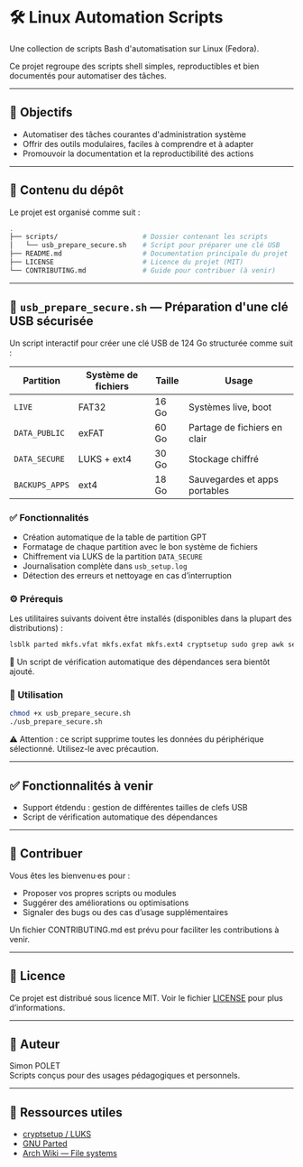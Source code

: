 # 🛠️ Linux Automation Scripts

Une collection de scripts Bash d'automatisation sur Linux (Fedora).

Ce projet regroupe des scripts shell simples, reproductibles et bien documentés pour automatiser des tâches.

---

## 📌 Objectifs

- Automatiser des tâches courantes d'administration système
- Offrir des outils modulaires, faciles à comprendre et à adapter
- Promouvoir la documentation et la reproductibilité des actions

---

## 📁 Contenu du dépôt

Le projet est organisé comme suit :

```bash
.
├── scripts/                     # Dossier contenant les scripts
│   └── usb_prepare_secure.sh    # Script pour préparer une clé USB 
├── README.md                    # Documentation principale du projet
├── LICENSE                      # Licence du projet (MIT)
└── CONTRIBUTING.md              # Guide pour contribuer (à venir)
```

---

## 🔐 `usb_prepare_secure.sh` — Préparation d'une clé USB sécurisée

Un script interactif pour créer une clé USB de 124 Go structurée comme suit :

| Partition       | Système de fichiers | Taille  | Usage                          |
|----------------|----------------------|---------|--------------------------------|
| `LIVE`         | FAT32                | 16 Go   | Systèmes live, boot            |
| `DATA_PUBLIC`  | exFAT                | 60 Go   | Partage de fichiers en clair   |
| `DATA_SECURE`  | LUKS + ext4          | 30 Go   | Stockage chiffré               |
| `BACKUPS_APPS` | ext4                 | 18 Go   | Sauvegardes et apps portables  |

### ✅ Fonctionnalités

- Création automatique de la table de partition GPT
- Formatage de chaque partition avec le bon système de fichiers
- Chiffrement via LUKS de la partition `DATA_SECURE`
- Journalisation complète dans `usb_setup.log`
- Détection des erreurs et nettoyage en cas d’interruption

### ⚙️ Prérequis

Les utilitaires suivants doivent être installés (disponibles dans la plupart des distributions) :

```bash
lsblk parted mkfs.vfat mkfs.exfat mkfs.ext4 cryptsetup sudo grep awk sed tee
```

🧪 Un script de vérification automatique des dépendances sera bientôt ajouté.

### 🚀 Utilisation

```bash
chmod +x usb_prepare_secure.sh
./usb_prepare_secure.sh
```

⚠️ Attention : ce script supprime toutes les données du périphérique sélectionné. Utilisez-le avec précaution.

---

## ✅ Fonctionnalités à venir

- Support étdendu : gestion de différentes tailles de clefs USB
- Script de vérification automatique des dépendances

---

## 🤝 Contribuer

Vous êtes les bienvenu·es pour :

- Proposer vos propres scripts ou modules
- Suggérer des améliorations ou optimisations
- Signaler des bugs ou des cas d’usage supplémentaires

Un fichier CONTRIBUTING.md est prévu pour faciliter les contributions à venir.

---

## 📄 Licence

Ce projet est distribué sous licence MIT. Voir le fichier [LICENSE](./LICENSE) pour plus d’informations.

---

## 👤 Auteur

Simon POLET  
Scripts conçus pour des usages pédagogiques et personnels.

---

## 🔗 Ressources utiles

- [cryptsetup / LUKS](https://gitlab.com/cryptsetup/cryptsetup)
- [GNU Parted](https://www.gnu.org/software/parted/)
- [Arch Wiki — File systems](https://wiki.archlinux.org/title/File_systems)
